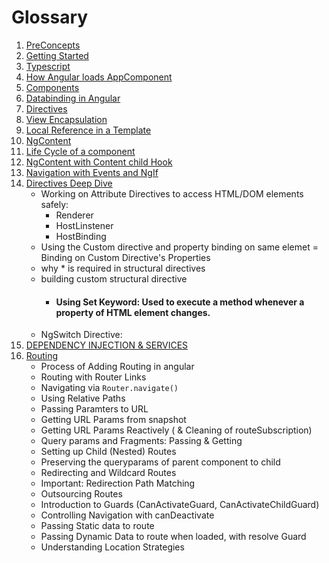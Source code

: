 # Glossary

1. [PreConcepts](./1-GettingStarted.md#PreConcepts)
2. [Getting Started](./1-GettingStarted.md#CourseStructure)
3. [Typescript](./1-GettingStarted.md#TypeScript)
4. [How Angular loads AppComponent](./2-Basics.md)
5. [Components](./2-Basics.md#Components)
6. [Databinding in Angular](./2-Basics.md#AngularDatabinding)
7. [Directives](./2-Basics.md#Directives)
8. [View Encapsulation](./5-Databinding&Component.md#ve)
9. [Local Reference in a Template](./5-Databinding&Component.md#localReference)
10. [NgContent](./5-Databinding&Component.md#ngContent)
11. [Life Cycle of a component](./5.1-ComponentLifeCycle.md##lifeCycle)
12. [NgContent with Content child Hook](./5-Databinding&Component.md#contentChild)
13. [Navigation with Events and NgIf](./6-Databinding.md#event-ngif)
14. [Directives Deep Dive](./7-DirectivesDeepDive.md)
    * Working on Attribute Directives to access HTML/DOM elements safely:
        * Renderer
        * HostLinstener
        * HostBinding
    * Using the Custom directive and property binding on same elemet = Binding on Custom Directive's Properties
    * why * is required in structural directives
    * building custom structural directive
        * #### Using Set Keyword: Used to execute a method whenever a property of HTML element changes.
    * NgSwitch Directive:
15. [DEPENDENCY INJECTION & SERVICES](./9-SERVICES.MD)
16. [Routing](./10-Routing.md)
    * Process of Adding Routing in angular
    * Routing with Router Links
    * Navigating via ```Router.navigate()```
    * Using Relative Paths
    * Passing Paramters to URL
    * Getting URL Params from snapshot
    * Getting URL Params Reactively ( & Cleaning of routeSubscription)
    * Query params and Fragments: Passing & Getting
    * Setting up Child (Nested) Routes
    * Preserving the queryparams of parent component to child
    * Redirecting and Wildcard Routes
    * Important: Redirection Path Matching
    * Outsourcing Routes
    * Introduction to Guards (CanActivateGuard, CanActivateChildGuard)
    * Controlling Navigation with canDeactivate
    * Passing Static data to route
    * Passing Dynamic Data to route when loaded, with resolve Guard
    * Understanding Location Strategies
